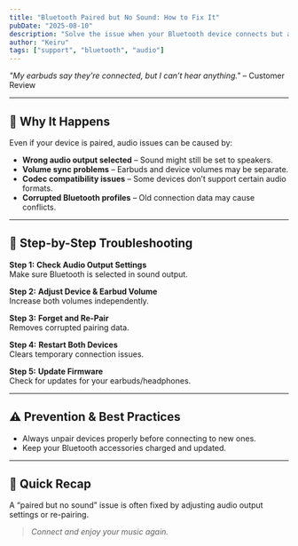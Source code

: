 ```yaml
---
title: "Bluetooth Paired but No Sound: How to Fix It"
pubDate: "2025-08-10"
description: "Solve the issue when your Bluetooth device connects but audio doesn’t play."
author: "Keiru"
tags: ["support", "bluetooth", "audio"]
---
```


_"My earbuds say they’re connected, but I can’t hear anything."_ – Customer Review

---

## 🎯 Why It Happens

Even if your device is paired, audio issues can be caused by:

- **Wrong audio output selected** – Sound might still be set to speakers.
- **Volume sync problems** – Earbuds and device volumes may be separate.
- **Codec compatibility issues** – Some devices don’t support certain audio formats.
- **Corrupted Bluetooth profiles** – Old connection data may cause conflicts.

---

## 🧭 Step-by-Step Troubleshooting

**Step 1:** **Check Audio Output Settings**  
Make sure Bluetooth is selected in sound output.

**Step 2:** **Adjust Device & Earbud Volume**  
Increase both volumes independently.

**Step 3:** **Forget and Re-Pair**  
Removes corrupted pairing data.

**Step 4:** **Restart Both Devices**  
Clears temporary connection issues.

**Step 5:** **Update Firmware**  
Check for updates for your earbuds/headphones.

---

## ⚠️ Prevention & Best Practices

- Always unpair devices properly before connecting to new ones.
- Keep your Bluetooth accessories charged and updated.

---

## 📌 Quick Recap

A “paired but no sound” issue is often fixed by adjusting audio output settings or re-pairing.  
> _Connect and enjoy your music again._
